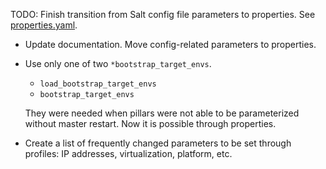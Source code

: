 
TODO: Finish transition from Salt config file parameters to properties.
      See [properties.yaml][1].

*   Update documentation. Move config-related parameters to properties.
*   Use only one of two `*bootstrap_target_envs`.
    
    *   `load_bootstrap_target_envs`
    *   `bootstrap_target_envs`

    They were needed when pillars were not able to be parameterized
    without master restart. Now it is possible through properties.

*   Create a list of frequently changed parameters to be set through
    profiles: IP addresses, virtualization, platform, etc.

[1]: pillars/profile/properties.yaml

